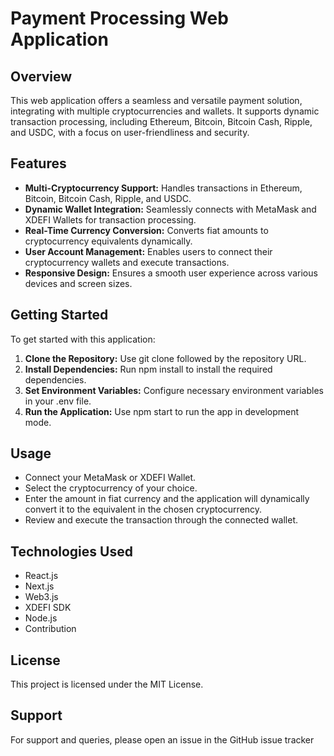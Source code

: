 # Payment Processing Web Application

## Overview

This web application offers a seamless and versatile payment solution, integrating with multiple cryptocurrencies and wallets. It supports dynamic transaction processing, including Ethereum, Bitcoin, Bitcoin Cash, Ripple, and USDC, with a focus on user-friendliness and security.

## Features

<ul>
    <li><b>Multi-Cryptocurrency Support:</b> Handles transactions in Ethereum, Bitcoin, Bitcoin Cash, Ripple, and USDC.</li>
    <li><b>Dynamic Wallet Integration:</b> Seamlessly connects with MetaMask and XDEFI Wallets for transaction processing.</li>
    <li><b>Real-Time Currency Conversion:</b> Converts fiat amounts to cryptocurrency equivalents dynamically.</li>
    <li><b>User Account Management:</b> Enables users to connect their cryptocurrency wallets and execute transactions.</li>
    <li><b>Responsive Design:</b> Ensures a smooth user experience across various devices and screen sizes.</li>
    
</ul>

## Getting Started

To get started with this application:

<ol>
    <li><b>Clone the Repository:</b> Use git clone followed by the repository URL.</li>
    <li><b>Install Dependencies:</b> Run npm install to install the required dependencies.</li>
    <li><b>Set Environment Variables:</b> Configure necessary environment variables in your .env file.</li>
    <li><b>Run the Application:</b> Use npm start to run the app in development mode.</li>
    
</ol>

## Usage

<ul>
    <li>Connect your MetaMask or XDEFI Wallet.</li>
    <li>Select the cryptocurrency of your choice.</li>
    <li>Enter the amount in fiat currency and the application will dynamically convert it to the equivalent in the chosen cryptocurrency.</li>
    <li>Review and execute the transaction through the connected wallet.</li>
</ul>

## Technologies Used

<ul>
    <li>React.js</li>
    <li>Next.js</li>
    <li>Web3.js</li>
    <li>XDEFI SDK</li>
    <li>Node.js</li>
    <li>Contribution</li>
</ul>
    

## License

This project is licensed under the MIT License.

## Support

For support and queries, please open an issue in the GitHub issue tracker
